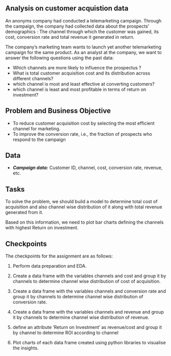 ## Analysis on customer acquistion data

An anonyms company had conducted a telemarketing campaign. Through the campaign, the company had collected data about the prospects' demographics : The channel through which the customer was gained, its cost, conversion rate and total revenue it generated in return. 

The company’s marketing team wants to launch yet another telemarketing campaign for the same product. As an analyst at the company, we want to answer the following questions using the past data:

- Which channels are more likely to influence the prospectus ?
- What is total customer acquisition cost and its distribution across different channels?
- which channel is most and least effective at converting customers?
- which channel is least and most profitable in terms of return on investment?

## Problem and Business Objective

- To reduce customer acquisition cost by selecting the most efficient channel for marketing.
- To improve the conversion rate, i.e., the fraction of prospects who respond to the campaign

## Data

- ***Campaign data:***  Customer ID, channel, cost, conversion rate, revenue, etc.


## Tasks

To solve the problem, we should build a model to determine total cost of acquisition and also channel wise distribution of it along with total revenue generated from it. 

Based on this information, we need to plot bar charts defining the channels with highest Return on investment.

## Checkpoints

The checkpoints for the assignment are as follows:

1. Perform data preparation and EDA.

2. Create a data frame with the variables channels and cost and group it by channels to determine channel wise distribution of cost of acquisition.

3. Create a data frame with the variables channels and conversion rate and group it by channels to determine channel wise distribution of conversion rate.

4. Create a data frame with the variables channels and revenue and group it by channels to determine channel wise distribution of revenue.

5. define an attribute  ‘Return on Investment’ as revenue/cost and group it by channel to determine ROI according to channel

6. Plot charts of each data frame created using python libraries to visualise the insights.
